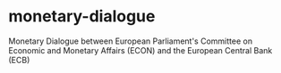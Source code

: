 # monetary-dialogue
Monetary Dialogue between European Parliament's Committee on Economic and Monetary Affairs (ECON) and the European Central Bank (ECB)
